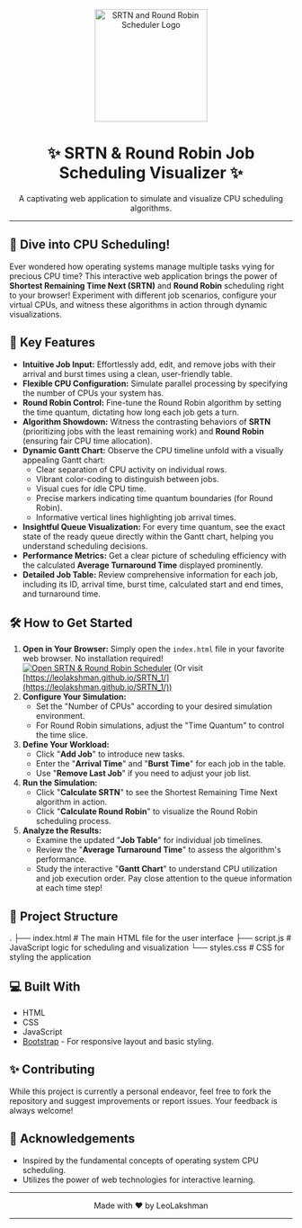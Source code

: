 <div align="center">
  <img src="assets/logo.png" alt="SRTN and Round Robin Scheduler Logo" width="200">
  <h1>✨ SRTN & Round Robin Job Scheduling Visualizer ✨</h1>
  <p>A captivating web application to simulate and visualize CPU scheduling algorithms.</p>
</div>

---

## 🚀 Dive into CPU Scheduling!

Ever wondered how operating systems manage multiple tasks vying for precious CPU time? This interactive web application brings the power of **Shortest Remaining Time Next (SRTN)** and **Round Robin** scheduling right to your browser! Experiment with different job scenarios, configure your virtual CPUs, and witness these algorithms in action through dynamic visualizations.

## 🌟 Key Features

* **Intuitive Job Input:** Effortlessly add, edit, and remove jobs with their arrival and burst times using a clean, user-friendly table.
* **Flexible CPU Configuration:** Simulate parallel processing by specifying the number of CPUs your system has.
* **Round Robin Control:** Fine-tune the Round Robin algorithm by setting the time quantum, dictating how long each job gets a turn.
* **Algorithm Showdown:** Witness the contrasting behaviors of **SRTN** (prioritizing jobs with the least remaining work) and **Round Robin** (ensuring fair CPU time allocation).
* **Dynamic Gantt Chart:** Observe the CPU timeline unfold with a visually appealing Gantt chart:
    * Clear separation of CPU activity on individual rows.
    * Vibrant color-coding to distinguish between jobs.
    * Visual cues for idle CPU time.
    * Precise markers indicating time quantum boundaries (for Round Robin).
    * Informative vertical lines highlighting job arrival times.
* **Insightful Queue Visualization:** For every time quantum, see the exact state of the ready queue directly within the Gantt chart, helping you understand scheduling decisions.
* **Performance Metrics:** Get a clear picture of scheduling efficiency with the calculated **Average Turnaround Time** displayed prominently.
* **Detailed Job Table:** Review comprehensive information for each job, including its ID, arrival time, burst time, calculated start and end times, and turnaround time.

## 🛠️ How to Get Started

1.  **Open in Your Browser:** Simply open the `index.html` file in your favorite web browser. No installation required!
    [![Open SRTN & Round Robin Scheduler](https://img.shields.io/badge/Open%20Scheduler-blue?style=for-the-badge&logo=html5)](https://leolakshman.github.io/SRTN_1/)
    (Or visit [https://leolakshman.github.io/SRTN_1/](https://leolakshman.github.io/SRTN_1/))
2.  **Configure Your Simulation:**
    * Set the "Number of CPUs" according to your desired simulation environment.
    * For Round Robin simulations, adjust the "Time Quantum" to control the time slice.
3.  **Define Your Workload:**
    * Click "**Add Job**" to introduce new tasks.
    * Enter the "**Arrival Time**" and "**Burst Time**" for each job in the table.
    * Use "**Remove Last Job**" if you need to adjust your job list.
4.  **Run the Simulation:**
    * Click "**Calculate SRTN**" to see the Shortest Remaining Time Next algorithm in action.
    * Click "**Calculate Round Robin**" to visualize the Round Robin scheduling process.
5.  **Analyze the Results:**
    * Examine the updated "**Job Table**" for individual job timelines.
    * Review the "**Average Turnaround Time**" to assess the algorithm's performance.
    * Study the interactive "**Gantt Chart**" to understand CPU utilization and job execution order. Pay close attention to the queue information at each time step!

## 📂 Project Structure

.
├── index.html          # The main HTML file for the user interface
├── script.js           # JavaScript logic for scheduling and visualization
└── styles.css          # CSS for styling the application


## 💻 Built With

* HTML
* CSS
* JavaScript
* [Bootstrap](https://getbootstrap.com/) - For responsive layout and basic styling.

## ✨ Contributing

While this project is currently a personal endeavor, feel free to fork the repository and suggest improvements or report issues. Your feedback is always welcome!

## 🙏 Acknowledgements

* Inspired by the fundamental concepts of operating system CPU scheduling.
* Utilizes the power of web technologies for interactive learning.

---

<p align="center">
  Made with ❤️ by LeoLakshman
</p>

---
